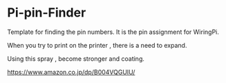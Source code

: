 # Pi-pin-Finder

Template for finding the pin numbers. It is the pin assignment for WiringPi.

When you try to print on the printer , there is a need to expand.

Using this spray , become stronger and coating.

https://www.amazon.co.jp/dp/B004VQGUIU/
